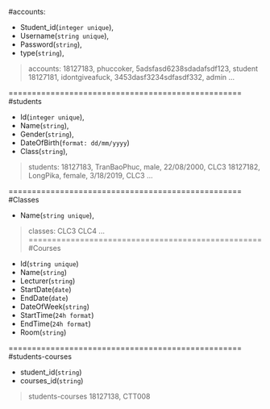 #accounts:
- Student_id(`integer unique`),
- Username(`string unique`),
- Password(`string`),
- type(`string`),
>accounts:
>   18127183, phuccoker, 5adsfasd6238sdadafsdf123, student
>   18127181, idontgiveafuck, 3453dasf3234sdfasdf332, admin
>   ...


==================================================
#students
- Id(`integer unique`),
- Name(`string`),
- Gender(`string`),
- DateOfBirth(`format: dd/mm/yyyy`)
- Class(`string`),

>students:
>   18127183, TranBaoPhuc, male, 22/08/2000, CLC3
>   18127182, LongPika, female, 3/18/2019, CLC3
>   ...

==================================================
#Classes
- Name(`string unique`),

>classes:
>   CLC3
>   CLC4
>   ...
==================================================
#Courses
- Id(`string unique`)
- Name(`string`)
- Lecturer(`string`)
- StartDate(`date`)
- EndDate(`date`)
- DateOfWeek(`string`)
- StartTime(`24h format`)
- EndTime(`24h format`)
- Room(`string`)



==================================================
#students-courses
- student_id(`string`)
- courses_id(`string`)

>students-courses
>   18127138, CTT008
>   